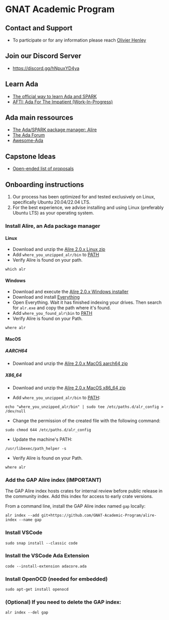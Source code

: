 # GNAT Academic Program

## Contact and Support
- To participate or for any information please reach [Olivier Henley](mailto:henley@adacore.com)

## Join our Discord Server
- https://discord.gg/hNpuxYD4ya

## Learn Ada
- [The official way to learn Ada and SPARK](https://learn.adacore.com/courses/intro-to-ada/index.html)
- [AFTI: Ada For The Impatient (Work-In-Progress)](https://github.com/GNAT-Academic-Program/AFTI/)

## Ada main ressources
- [The Ada/SPARK package manager: Alire](https://alire.ada.dev/)
- [The Ada Forum](https://forum.ada-lang.io/)
- [Awesome-Ada](https://github.com/ohenley/awesome-ada/)

## Capstone Ideas
- [Open-ended list of proposals](https://github.com/GNAT-Academic-Program/capstone_proposals)

## Onboarding instructions

1. Our process has been optimized for and tested exclusively on Linux, specifically Ubuntu 20.04/22.04 LTS.    
2. For the best experience, we advise installing and using Linux (preferably Ubuntu LTS) as your operating system.

### Install Alire, an Ada package manager
#### Linux
- Download and unzip the [Alire 2.0.x Linux zip](https://github.com/alire-project/alire/releases/download/v2.0.2/alr-2.0.2-bin-x86_64-linux.zip)
- Add `where_you_unzipped_alr/bin` to [PATH](https://phoenixnap.com/kb/linux-add-to-path)  
- Verify Alire is found on your path. 
``` 
which alr
```

#### Windows
- Download and execute the [Alire 2.0.x Windows installer](https://github.com/alire-project/alire/releases/download/v2.0.2/alr-2.0.2-installer-x86_64-windows.exe)
- Download and install [Everything](https://www.voidtools.com/Everything-1.4.1.1026.x86-Setup.exe)
- Open Everything. Wait it has finished indexing your drives. Then search for `alr.exe` and copy the path where it's found. 
- Add `where_you_found_alr\bin` to [PATH](https://www.architectryan.com/2018/03/17/add-to-the-path-on-windows-10/)
- Verify Alire is found on your Path. 
``` 
where alr
```

#### MacOS
##### AARCH64
- Download and unzip the [Alire 2.0.x MacOS aarch64 zip](https://github.com/alire-project/alire/releases/download/v2.0.2/alr-2.0.2-bin-aarch64-macos.zip)

##### X86_64
- Download and unzip the [Alire 2.0.x MacOS x86_64 zip](https://github.com/alire-project/alire/releases/download/v2.0.2/alr-2.0.2-bin-x86_64-macos.zip)

- Add `where_you_unzipped_alr/bin` to [PATH](https://pimylifeup.com/macos-path-environment-variable/):
```
echo "where_you_unzipped_alr/bin" | sudo tee /etc/paths.d/alr_config > /dev/null
```

- Change the permission of the created file with the following command:
```
sudo chmod 644 /etc/paths.d/alr_config
```

- Update the machine's PATH:    
```
/usr/libexec/path_helper -s
```

- Verify Alire is found on your Path. 
``` 
where alr
```

### Add the GAP Alire index (IMPORTANT)
The GAP Alire index hosts crates for internal review before public release in the community index. Add this index for access to early crate versions.

From a command line, install the GAP Alire index named `gap` locally:
```
alr index --add git+https://github.com/GNAT-Academic-Program/alire-index --name gap
```
### Install VSCode
```
sudo snap install --classic code
```
### Install the VSCode Ada Extension
```
code --install-extension adacore.ada
```
### Install OpenOCD (needed for embedded)
```
sudo apt-get install openocd
```
### (Optional) If you need to delete the GAP index:
```
alr index --del gap
```
